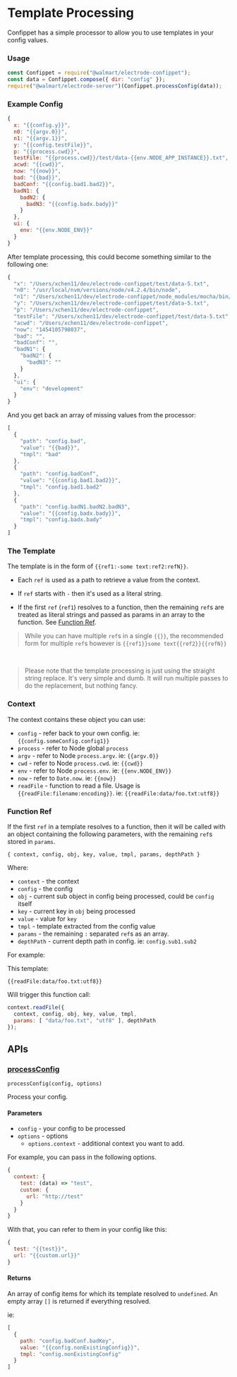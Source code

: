 # Template Processing

Confippet has a simple processor to allow you to use templates in your config values.

### Usage

```js
const Confippet = require("@walmart/electrode-confippet");
const data = Confippet.compose({ dir: "config" });
require("@walmart/electrode-server")(Confippet.processConfig(data));
```

### Example Config

```js
{
  x: "{{config.y}}",
  n0: "{{argv.0}}",
  n1: "{{argv.1}}",
  y: "{{config.testFile}}",
  p: "{{process.cwd}}",
  testFile: "{{process.cwd}}/test/data-{{env.NODE_APP_INSTANCE}}.txt",
  acwd: "{{cwd}}",
  now: "{{now}}",
  bad: "{{bad}}",
  badConf: "{{config.bad1.bad2}}",
  badN1: {
    badN2: {
      badN3: "{{config.badx.bady}}"
    }
  },
  ui: {
    env: "{{env.NODE_ENV}}"
  }
}
```

After template processing, this could become something similar to the following one:

```js
{
  "x": "/Users/xchen11/dev/electrode-confippet/test/data-5.txt",
  "n0": "/usr/local/nvm/versions/node/v4.2.4/bin/node",
  "n1": "/Users/xchen11/dev/electrode-confippet/node_modules/mocha/bin/_mocha",
  "y": "/Users/xchen11/dev/electrode-confippet/test/data-5.txt",
  "p": "/Users/xchen11/dev/electrode-confippet",
  "testFile": "/Users/xchen11/dev/electrode-confippet/test/data-5.txt",
  "acwd": "/Users/xchen11/dev/electrode-confippet",
  "now": "1454105798037",
  "bad": "",
  "badConf": "",
  "badN1": {
    "badN2": {
      "badN3": ""
    }
  },
  "ui": {
    "env": "development"
  }
}
```

And you get back an array of missing values from the processor:

```js
[
  {
    "path": "config.bad",
    "value": "{{bad}}",
    "tmpl": "bad"
  },
  {
    "path": "config.badConf",
    "value": "{{config.bad1.bad2}}",
    "tmpl": "config.bad1.bad2"
  },
  {
    "path": "config.badN1.badN2.badN3",
    "value": "{{config.badx.bady}}",
    "tmpl": "config.badx.bady"
  }
]
```

### The Template

The template is in the form of `{{ref1:-some text:ref2:refN}}`.

  * Each `ref` is used as a path to retrieve a value from the context.

  * If `ref` starts with `-` then it's used as a literal string.
  
  * If the first `ref` (`ref1`) resolves to a function, then the remaining `ref`s are treated as literal strings and passed as params in an array to the function.  See [Function Ref](#function-ref).

> While you can have multiple `ref`s in a single `{{}}`, the recommended form for multiple `ref`s however is `{{ref1}}some text{{ref2}}{{refN}}`

&nbsp;
> Please note that the template processing is just using the straight string replace.  It's very simple and dumb.  It will run multiple passes to do the replacement, but nothing fancy.

### Context

The context contains these object you can use:

  - `config` - refer back to your own config.  ie: `{{config.someConfig.config1}}`
  - `process` - refer to Node global `process`
  - `argv` - refer to Node `process.argv`.  ie: `{{argv.0}}`
  - `cwd` - refer to Node `process.cwd`. ie: `{{cwd}}`
  - `env` - refer to Node `process.env`. ie: `{{env.NODE_ENV}}`
  - `now` - refer to `Date.now`. ie: `{{now}}`
  - `readFile` - function to read a file.  Usage is `{{readFile:filename:encoding}}`.  ie: `{{readFile:data/foo.txt:utf8}}`

### Function Ref

If the first `ref` in a template resolves to a function, then it will be called with an object containing the following parameters, with the remaining `ref`s stored in `params`.

`{ context, config, obj, key, value, tmpl, params, depthPath }`

Where:

  - `context` - the context
  - `config` - the config
  - `obj` - current sub object in config being processed, could be `config` itself
  - `key` - current key in `obj` being processed
  - `value` - value for `key`
  - `tmpl` - template extracted from the config value
  - `params` - the remaining `:` separated `ref`s as an array.
  - `depthPath` - current depth path in config.  ie: `config.sub1.sub2`

For example:

This template:

```
{{readFile:data/foo.txt:utf8}}
```

Will trigger this function call:

```js
context.readFile({ 
  context, config, obj, key, value, tmpl,
  params: [ "data/foo.txt", "utf8" ], depthPath 
});
```

## APIs

### [processConfig](#processconfig)

`processConfig(config, options)`

Process your config.

#### Parameters

  - `config` - your config to be processed
  - `options` - options
    - `options.context` - additional context you want to add.

For example, you can pass in the following options.

```js
{
  context: {
    test: (data) => "test",
    custom: {
      url: "http://test"
    }
  }
}
```

With that, you can refer to them in your config like this:

```js
{
  test: "{{test}}",
  url: "{{custom.url}}"
}
```

#### Returns 

An array of config items for which its template resolved to `undefined`.  An empty array `[]` is returned if everything resolved.

ie: 

```js
[ 
  { 
    path: "config.badConf.badKey", 
    value: "{{config.nonExistingConfig}}",
    tmpl: "config.nonExistingConfig" 
  } 
]
```
